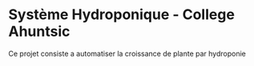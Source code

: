 # Système Hydroponique - College Ahuntsic

Ce projet consiste a automatiser la croissance de plante par hydroponie


